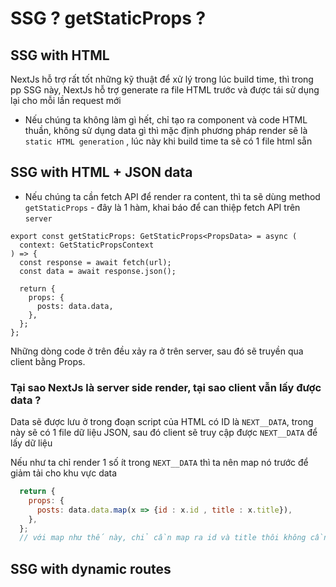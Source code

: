 # SSG ? getStaticProps ?

## SSG with HTML

NextJs hỗ trợ rất tốt những kỹ thuật để xử lý trong lúc build time, thì trong pp SSG này, NextJs hỗ trợ generate ra file HTML trước và được tái sử dụng lại cho mỗi lần request mới

- Nếu chúng ta không làm gì hết, chỉ tạo ra component và code HTML thuần, không sử dụng data gì thì mặc định phương pháp render sẽ là `static HTML generation` , lúc này khi build time ta sẽ có 1 file html sẵn

## SSG with HTML + JSON data

- Nếu chúng ta cần fetch API để render ra content, thì ta sẽ dùng method `getStaticProps` - đây là 1 hàm, khai báo để can thiệp fetch API trên `server`

```tsx
export const getStaticProps: GetStaticProps<PropsData> = async (
  context: GetStaticPropsContext
) => {
  const response = await fetch(url);
  const data = await response.json();

  return {
    props: {
      posts: data.data,
    },
  };
};
```

Những dòng code ở trên đều xảy ra ở trên server, sau đó sẽ truyền qua client bằng Props.

### Tại sao NextJs là server side render, tại sao client vẫn lấy được data ?

Data sẽ được lưu ở trong đoạn script của HTML có ID là `NEXT__DATA`, trong này sẽ có 1 file dữ liệu JSON, sau đó client sẽ truy cập được `NEXT__DATA` để lấy dữ liệu

Nếu như ta chỉ render 1 số ít trong `NEXT__DATA` thì ta nên map nó trước để giảm tải cho khu vực data

```js
  return {
    props: {
      posts: data.data.map(x => {id : x.id , title : x.title}),
    },
  };
  // với map như thế này, chỉ cần map ra id và title thôi không cần những dữ liệu còn lại
```

## SSG with dynamic routes
